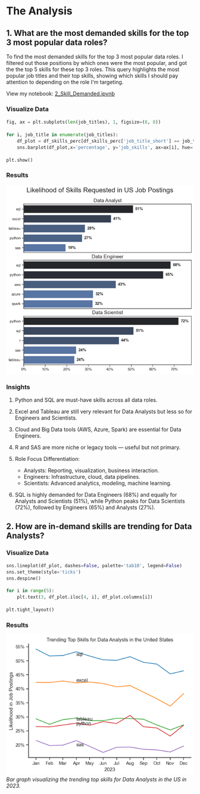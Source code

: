 # The Analysis

## 1. What are the most demanded skills for the top 3 most popular data roles?

To find the most demanded skills for the top 3 most popular data roles. I filtered out those positions by which ones were the most popular, and got the the top 5 skills for these top 3 roles. This query highlights the most popular job titles and their top skills, showing which skills I should pay attention to depending on the role I'm targeting.

View my notebook:
[2_Skill_Demanded.ipynb](3_Project/2_Skill_Demand.ipynb)

### Visualize Data

```python
fig, ax = plt.subplots(len(job_titles), 1, figsize=(8, 8))

for i, job_title in enumerate(job_titles):
    df_plot = df_skills_perc[df_skills_perc['job_title_short'] == job_title].head(5)
    sns.barplot(df_plot,x='percentage', y='job_skills', ax=ax[i], hue='percentage', palette='dark:b_r')

plt.show()
```
### Results

![Visualization of Top Skills for Data Nerds](3_Project/images/skill_demanded.png)

### Insights


1. Python and SQL are must-have skills across all data roles.

2. Excel and Tableau are still very relevant for Data Analysts but less so for Engineers and Scientists.

3. Cloud and Big Data tools (AWS, Azure, Spark) are essential for Data Engineers.

4. R and SAS are more niche or legacy tools — useful but not primary.

5. Role Focus Differentiation:
    - Analysts: Reporting, visualization, business interaction.
    - Engineers: Infrastructure, cloud, data pipelines.
    - Scientists: Advanced analytics, modeling, machine learning.

6. SQL is highly demanded for Data Engineers (68%) and equally for Analysts and Scientists (51%), while Python peaks for Data Scientists (72%), followed by Engineers (65%) and Analysts (27%).

## 2. How are in-demand skills are trending for Data Analysts?

### Visualize Data

```python
sns.lineplot(df_plot, dashes=False, palette='tab10', legend=False)
sns.set_theme(style='ticks')
sns.despine()

for i in range(5):
    plt.text(3, df_plot.iloc[4, i], df_plot.columns[i])

plt.tight_layout()

```

### Results

![Trending Top Skills for Data Analysts in the US](3_Project/images/trending_skills.png)
*Bar graph visualizing the trending top skills for Data Analysts in the US in 2023.*


